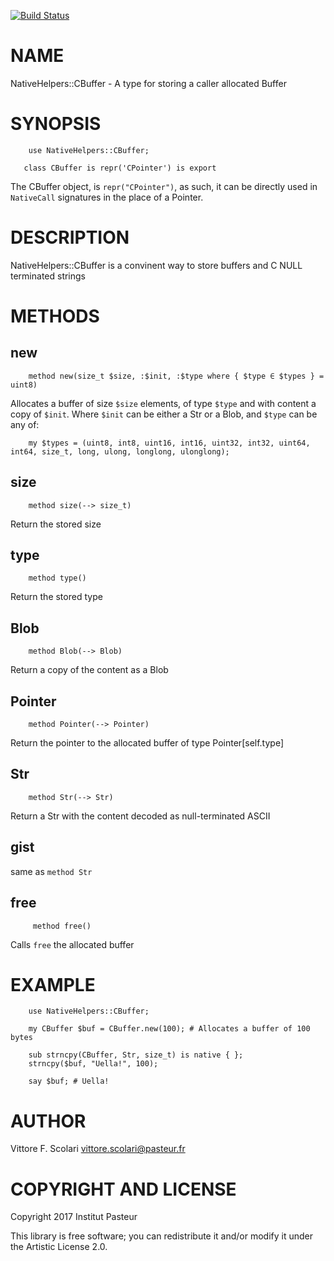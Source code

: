 [![Build Status](https://travis-ci.org/scovit/NativeHelpers-CBuffer.svg?branch=master)](https://travis-ci.org/scovit/NativeHelpers-CBuffer)

NAME
====

NativeHelpers::CBuffer - A type for storing a caller allocated Buffer

SYNOPSIS
========

```perl6
    use NativeHelpers::CBuffer;

   class CBuffer is repr('CPointer') is export
```

The CBuffer object, is `repr("CPointer")`, as such, it can be directly used in
`NativeCall` signatures in the place of a Pointer.

DESCRIPTION
===========

NativeHelpers::CBuffer is a convinent way to store buffers and C NULL terminated strings

METHODS
=======

## new

```perl6
    method new(size_t $size, :$init, :$type where { $type ∈ $types } = uint8)
```

Allocates a buffer of size `$size` elements, of type `$type` and with content a copy of `$init`.
Where `$init` can be either a Str or a Blob, and `$type` can be any of:

```perl6
    my $types = (uint8, int8, uint16, int16, uint32, int32, uint64, int64, size_t, long, ulong, longlong, ulonglong);
```

## size

```perl6
    method size(--> size_t)
```

Return the stored size

## type

```perl6
    method type()
```

Return the stored type

## Blob

```perl6
    method Blob(--> Blob)
```

Return a copy of the content as a Blob

## Pointer

```perl6
    method Pointer(--> Pointer)
```

Return the pointer to the allocated buffer of type Pointer[self.type]

## Str

```perl6
    method Str(--> Str)
```

Return a Str with the content decoded as null-terminated ASCII

## gist

same as `method Str`

## free

```perl6
     method free()
```

Calls `free` the allocated buffer

EXAMPLE
=======

```perl6
    use NativeHelpers::CBuffer;

    my CBuffer $buf = CBuffer.new(100); # Allocates a buffer of 100 bytes

    sub strncpy(CBuffer, Str, size_t) is native { };
    strncpy($buf, "Uella!", 100);

    say $buf; # Uella!
```

AUTHOR
======

Vittore F. Scolari <vittore.scolari@pasteur.fr>

COPYRIGHT AND LICENSE
=====================

Copyright 2017 Institut Pasteur

This library is free software; you can redistribute it and/or modify it under the Artistic License 2.0.

